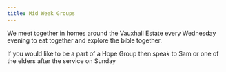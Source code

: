 ```yaml
---
title: Mid Week Groups
---
```

W﻿e meet together in homes around the Vauxhall Estate every Wednesday evening to eat together and explore the bible together.

I﻿f you would like to be a part of a Hope Group then speak to Sam or one of the elders after the service on Sunday